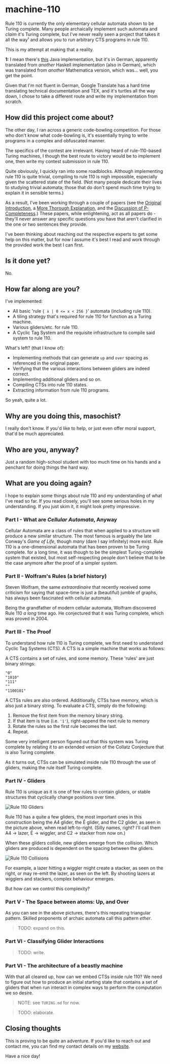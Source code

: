 # machine-110
Rule 110 is currently the only elementary cellular automata shown
to be Turing complete.
Many people archaically implement such automata and *claim* it's Turing
complete, but I've never really seen a project that takes it all the way¹
and allows you to run arbitrary CTS programs in rule 110.

This is my attempt at making that a reality.

**1:** I mean there's [this](https://github.com/sky4walk/TuringMachine) Java implementation, but it's in German, apparently translated from *another* Haskell implementation (also in German), which was translated from *another* Mathematica version, which was... well, you get the point.

Given that I'm not fluent in German, Google Translate has a hard time translating technical documentation and TEX, and it's turtles all the way down, I chose to take a different route and write my implementation from scratch.

## How did this project come about?
The other day, I ran across a generic code-bowling competition.
For those who don't know what code-bowling is, it's essentially
trying to write programs in a complex and obfuscated manner.

The specifics of the contest are irrelevant.
Having heard of rule-110-based Turing machines,
I though the best route to victory would be to implement one,
then write my contest submission in rule 110.

Quite obviously, I quickly ran into some roadblocks.
Although implementing rule 110 is quite trivial,
compiling to rule 110 is nigh impossible,
especially given the scattered state of the field.
(Not many people dedicate their lives to studying trivial automata;
those that do don't spend much time trying to explain it in sensible terms.)

As a result, I've been working through a couple of papers
(see the [Original Introduction](https://wpmedia.wolfram.com/uploads/sites/13/2018/02/15-1-1.pdf),
a [More Thorough Explanation](https://web.archive.org/web/20160303190954/https://uncomp.uwe.ac.uk/genaro/Papers/Papers_on_CA_files/repCTSR110.pdf), and
the [Discussion of P-Completeness](https://link.springer.com/chapter/10.1007/11786986_13).)
These papers, while enlightening, act as all papers do -
they'll never answer any specific questions you have that aren't clarified
in the one or two sentences they provide.

I've been thinking about reaching out the respective experts to get some help
on this matter, but for now I assume it's best I read and work through
the provided work the best I can first.

## Is it done yet?
No.

## How far along are you?
I've implemented:
- All basic 'rule `{ x | 0 <= x < 256 }`' automata (including rule 110).
- A tiling strategy that's required for rule 110 for function as a Turing machine.
- Various gliders/etc. for rule 110.
- A Cyclic Tag System and the requisite infrastructure to compile said system
  to rule 110.

What's left? (that I know of):
- Implementing methods that can generate `up` and `over` spacing
  as referenced in the original paper.
- Verifying that the various interactions between gliders are indeed correct.
- Implementing additional gliders and so on.
- Compiling CTSs into rule 110 states.
- Extracting information from rule 110 programs.

So yeah, quite a lot.

## Why are you doing this, masochist?
I really don't know.
If you'd like to help, or just even offer moral support,
that'd be much appreciated.

## Who are you, anyway?
Just a random high-school student with too much time on his hands and a
penchant for doing things the hard way.

## What are you doing again?
I hope to explain some things about rule 110 and my understanding of
what I've read so far. If you read closely, you'll see some serious holes
in my understanding. If you just skim it, it might look pretty impressive.

### Part I - What are *Cellular Automata*, Anyway
Cellular Automata are a class of rules that when applied to a structure
will produce a new similar structure.
The most famous is arguably the late Conway's *Game of Life*,
though *many* (dare I say infinitely) more exist.
Rule 110 is a one-dimensional automata that has
been proven to be Turing complete.
for a long time, it was though to be the simplest Turing-complete system
that existed, but most self-respecting people don't believe that to be
the case anymore after the proof of a simpler system.

### Part II - Wolfram's Rules (a brief history)
Steven Wolfram, the same *extraordinaire* that recently received some criticism
for saying that space-time is just a (beautiful) jumble of graphs,
has always been fascinated with cellular automata.

Being the grandfather of modern cellular automata,
Wolfram discovered Rule 110 *a long* time ago.
He conjectured that it was Turing complete, which was proved in 2004.

### Part III - The Proof
To understand how rule 110 is Turing complete, we first need to understand
Cyclic Tag Systems (CTS).
A CTS is a simple machine that works as follows:

A CTS contains a set of rules, and some memory.
These 'rules' are just binary strings:

```
"0"
"1010"
"111"
""
"1100101"
```

A CTSs rules are also ordered.
Additionally, CTSs have memory, which is also just a binary string.
To evaluate a CTS, simply do the following:

1. Remove the first item from the memory binary string.
2. If that item is true (i.e. `'1'`), right-append the next rule to memory
3. Rotate the rules so the first rule becomes the last.
4. Repeat.

Some very intelligent person figured out that this system was Turing complete
by relating it to an extended version of the Collatz Conjecture that is
also Turing complete.

As it turns out, CTSs can be simulated inside rule 110 through the use of
gliders, making the rule itself Turing complete.

### Part IV - Gliders
Rule 110 is unique as it is one of few rules to contain gliders,
or stable structures that cyclically change positions over time.

![Rule 110 Gliders](https://upload.wikimedia.org/wikipedia/commons/0/0d/Ca110-structures2.png)

Rule 110 has a quite a few gliders, the most important ones in this construction
being the A4 glider, the Ē glider, and the C2 glider, as seen in the picture
above, when read left-to-right. (Silly names, right? I'll call them A4 → lazer,
Ē → wiggler, and C2 → stacker from now on.)

When these gliders collide, new gliders emerge from the collision.
Which gliders are produced is dependent on the spacing between the gliders.

![Rule 110 Collisions](https://upload.wikimedia.org/wikipedia/commons/1/18/Ca110-interaction2.png)

For example, a lazer hitting a wiggler might create a stacker,
as seen on the right, or may re-emit the lazer, as seen on the left.
By shooting lazers at wigglers and stackers, complex behaviour emerges.

But how can we control this complexity?

### Part V - The Space between atoms: Up, and Over
As you can see in the above pictures, there's this repeating triangular pattern.
Skilled proponents of archaic automata call this pattern *ether*.

> TODO: expand on this.

### Part VI - Classifying Glider Interactions
> TODO: write.

### Part VI - The architecture of a beastly machine
With that all cleared up, how can we embed CTSs inside rule 110?
We need to figure out how to produce an initial starting state
that contains a set of gliders that when run interact in complex ways
to perform the computation we so desire.

> NOTE: see `TURING.md` for now.

> TODO: elaborate.

## Closing thoughts
This is proving to be quite an adventure.
If you'd like to reach out and contact me,
you can find my contact details on my [website](https://www.slightknack.dev/home).

Have a nice day!
